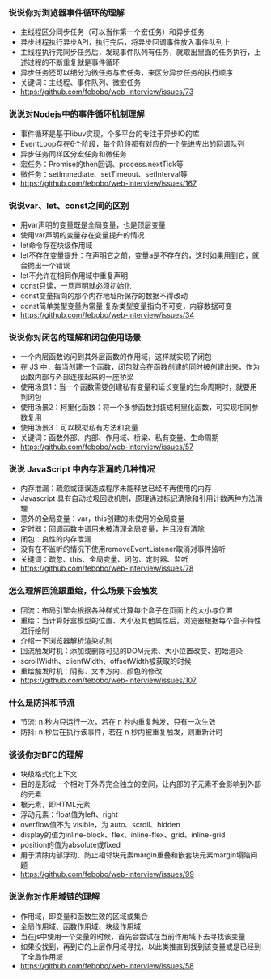 ### 说说你对浏览器事件循环的理解
- 主线程区分同步任务（可以当作第一个宏任务）和异步任务
- 异步线程执行异步API，执行完后，将异步回调事件放入事件队列上
- 主线程执行完同步任务后，发现事件队列有任务，就取出里面的任务执行，上述过程的不断重复就是事件循环
- 异步任务还可以细分为微任务与宏任务，来区分异步任务的执行顺序
- 关键词：主线程、事件队列、微宏任务
- https://github.com/febobo/web-interview/issues/73


### 说说对Nodejs中的事件循环机制理解
- 事件循环是基于libuv实现，个多平台的专注于异步IO的库
- EventLoop存在6个阶段，每个阶段都有对应的一个先进先出的回调队列
- 异步任务同样区分宏任务和微任务
- 宏任务：Promise的then回调、process.nextTick等
- 微任务：setImmediate、setTimeout、setInterval等
- https://github.com/febobo/web-interview/issues/167


### 说说var、let、const之间的区别
- 用var声明的变量既是全局变量，也是顶层变量
- 使用var声明的变量存在变量提升的情况
- let命令存在块级作用域
- let不存在变量提升：在声明它之前，变量a是不存在的，这时如果用到它，就会抛出一个错误
- let不允许在相同作用域中重复声明
- const只读，一旦声明就必须初始化
- const变量指向的那个内存地址所保存的数据不得改动
- const简单类型变量为常量 复杂类型变量指向不可变，内容数据可变
- https://github.com/febobo/web-interview/issues/34


### 说说你对闭包的理解和闭包使用场景
- 一个内层函数访问到其外层函数的作用域，这样就实现了闭包
- 在 JS 中，每当创建一个函数，闭包就会在函数创建的同时被创建出来，作为函数内部与外部连接起来的一座桥梁
- 使用场景1：当一个函数需要创建私有变量和延长变量的生命周期时，就要用到闭包
- 使用场景2：柯里化函数：将一个多参函数封装成柯里化函数，可实现相同参数复用
- 使用场景3：可以模拟私有方法和变量
- 关键词：函数外部、内部、作用域、桥梁、私有变量、生命周期
- https://github.com/febobo/web-interview/issues/57


### 说说 JavaScript 中内存泄漏的几种情况
- 内存泄漏：疏忽或错误造成程序未能释放已经不再使用的内存
- Javascript 具有自动垃圾回收机制，原理通过标记清除和引用计数两种方法清理
- 意外的全局变量：var，this创建的未使用的全局变量
- 定时器：回调函数中调用未被清理全局变量，并且没有清除
- 闭包：良性的内存泄漏
- 没有在不监听的情况下使用removeEventListener取消对事件监听
- 关键词：疏忽、this、全局变量、闭包、定时器、监听
- https://github.com/febobo/web-interview/issues/78


### 怎么理解回流跟重绘，什么场景下会触发
- 回流：布局引擎会根据各种样式计算每个盒子在页面上的大小与位置
- 重绘：当计算好盒模型的位置、大小及其他属性后，浏览器根据每个盒子特性进行绘制
- 介绍一下浏览器解析渲染机制
- 回流触发时机：添加或删除可见的DOM元素、大小位置改变、初始渲染
- scrollWidth、clientWidth、offsetWidth被获取的时候
- 重绘触发时机：阴影、文本方向、颜色的修改
- https://github.com/febobo/web-interview/issues/107


### 什么是防抖和节流
- 节流: n 秒内只运行一次，若在 n 秒内重复触发，只有一次生效
- 防抖: n 秒后在执行该事件，若在 n 秒内被重复触发，则重新计时


### 谈谈你对BFC的理解
- 块级格式化上下文
- 目的是形成一个相对于外界完全独立的空间，让内部的子元素不会影响到外部的元素
- 根元素，即HTML元素
- 浮动元素：float值为left、right
- overflow值不为 visible，为 auto、scroll、hidden
- display的值为inline-block、flex、inline-flex、grid、inline-grid
- position的值为absolute或fixed
- 用于清除内部浮动、防止相邻块元素margin重叠和嵌套块元素margin塌陷问题
- https://github.com/febobo/web-interview/issues/99


### 说说你对作用域链的理解
- 作用域，即变量和函数生效的区域或集合
- 全局作用域、函数作用域、块级作用域
- 当在js中使用一个变量的时候，首先会尝试在当前作用域下去寻找该变量
- 如果没找到，再到它的上层作用域寻找，以此类推直到找到该变量或是已经到了全局作用域
- https://github.com/febobo/web-interview/issues/58
